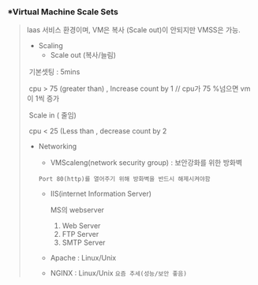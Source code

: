 ### *Virtual Machine Scale Sets

> laas 서비스 환경이며, VM은 복사 (Scale out)이 안되지만 VMSS은 가능.
>
> * Scaling
>   * Scale out (복사/늘림) 
>
> ​              기본셋팅 : 5mins 
>
> ​                 cpu > 75 (greater than) , Increase count by 1  // cpu가 75 %넘으면 vm이 1씩 증가
>
> ​		       Scale in ( 줄임)
>
> ​                 cpu < 25 (Less than , decrease count by 2  
>
> * Networking 
>
>   * VMScaleng(network security group) : 보안강화를 위한 방화벽 
>
>   `Port 80(http)를 열어주기 위해 방화벽을 반드시 해제시켜야함`
>
>   * IIS(internet Information Server) 
>
>     MS의 webserver
>
>     1. Web Server
>     2. FTP Server
>     3. SMTP Server
>
>   * Apache : Linux/Unix
>
>   * NGINX : Linux/Unix  `요즘 추세(성능/보안 좋음)`

